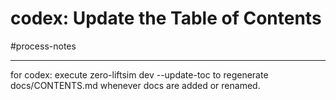 # codex: Update the Table of Contents

#process-notes
***

for codex: execute zero-liftsim dev --update-toc to regenerate docs/CONTENTS.md whenever docs are added or renamed.


